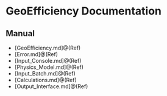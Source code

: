
<a id='GeoEfficiency-Documentation-1'></a>

# GeoEfficiency Documentation


<a id='Manual-1'></a>

## Manual


  * [GeoEfficiency.md]@(Ref)
  * [Error.md]@(Ref)
  * [Input_Console.md]@(Ref)
  * [Physics_Model.md]@(Ref)
  * [Input_Batch.md]@(Ref)
  * [Calculations.md]@(Ref)
  * [Output_Interface.md]@(Ref)

